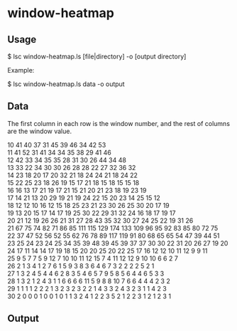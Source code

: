 # window-heatmap

## Usage

  $ lsc window-heatmap.ls [file|directory] -o [output directory]

Example:

  $ lsc window-heatmap.ls data -o output


## Data

The first column in each row is the window number, and the rest of columns are the window value.

  10	41	40	37	31	45	39	46	34	42	53	
  11	41	52	31	41	34	34	35	38	29	41	46	
  12	42	33	34	35	35	28	31	30	26	44	34	48	
  13	33	22	34	30	30	26	28	28	22	27	32	36	32	
  14	23	18	20	17	20	32	21	18	24	24	21	18	24	22	
  15	22	25	23	18	26	19	15	17	21	18	15	18	15	15	18	
  16	16	13	17	21	19	17	21	15	21	20	21	23	18	19	23	19	
  17	14	21	13	20	29	19	21	19	24	22	15	20	23	14	25	15	12	
  18	12	12	10	16	12	15	18	25	23	21	23	30	26	25	30	20	17	19	
  19	13	20	15	17	14	17	19	25	30	22	29	31	32	24	16	18	17	19	17	
  20	21	12	19	26	26	21	31	27	28	43	35	32	30	27	24	25	22	19	31	26	
  21	67	75	74	82	71	86	85	111	115	129	174	133	109	96	95	92	83	85	80	72	75	
  22	37	47	52	56	52	55	62	76	78	89	117	119	91	80	68	65	65	54	47	39	44	51	
  23	25	24	23	24	25	34	35	39	48	39	45	39	37	37	30	30	22	31	20	26	27	19	20	
  24	17	11	14	14	17	19	18	15	20	20	25	20	22	25	17	16	12	12	10	11	12	9	9	11	
  25	9	5	7	7	5	9	12	7	10	10	11	12	15	7	4	11	12	12	9	10	10	6	6	2	7	
  26	2	1	3	4	1	2	7	6	1	5	9	3	8	3	6	4	6	7	3	2	2	2	2	5	2	1	
  27	1	3	2	4	5	4	4	6	2	8	3	5	4	6	5	7	9	5	8	5	6	4	4	6	5	3	3	
  28	1	3	2	1	2	4	3	1	1	6	6	6	6	11	5	9	8	8	10	7	6	6	4	4	4	2	3	2	
  29	1	1	1	1	2	2	2	1	3	2	3	2	3	2	2	1	4	3	3	2	4	3	2	3	1	1	4	2	3	
  30	2	0	0	0	1	0	0	1	0	1	1	3	2	4	1	2	2	3	5	2	1	2	2	3	1	2	1	2	3	1	

## Output


